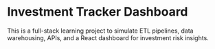 # Investment Tracker Dashboard

This is a full-stack learning project to simulate ETL pipelines, data warehousing, APIs, and a React dashboard for investment risk insights.
